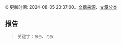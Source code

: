 :alarm_clock: 更新时间: 2024-08-05 23:37:00。[文章来源](/README.md)、[文章分类](/TAGS.md)

## 报告


> 关键字：`报告`、`月报`



